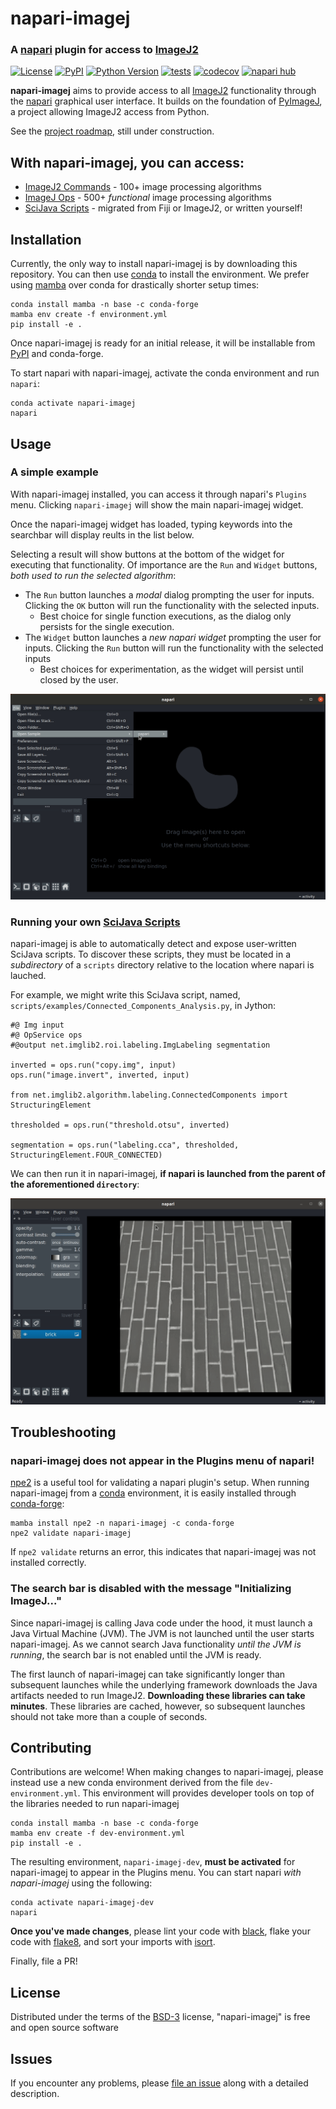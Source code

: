# napari-imagej

### A [napari] plugin for access to [ImageJ2]

[![License](https://img.shields.io/pypi/l/napari-imagej.svg?color=green)](https://github.com/imagej/napari-imagej/raw/main/LICENSE)
[![PyPI](https://img.shields.io/pypi/v/napari-imagej.svg?color=green)](https://pypi.org/project/napari-imagej)
[![Python Version](https://img.shields.io/pypi/pyversions/napari-imagej.svg?color=green)](https://python.org)
[![tests](https://github.com/imagej/napari-imagej/workflows/tests/badge.svg)](https://github.com/imagej/napari-imagej/actions)
[![codecov](https://codecov.io/gh/imagej/napari-imagej/branch/main/graph/badge.svg)](https://codecov.io/gh/imagej/napari-imagej)
[![napari hub](https://img.shields.io/endpoint?url=https://api.napari-hub.org/shields/napari-imagej)](https://napari-hub.org/plugins/napari-imagej)

**napari-imagej** aims to provide access to all [ImageJ2] functionality through the [napari] graphical user interface. It builds on the foundation of [PyImageJ], a project allowing ImageJ2 access from Python.

See the [project roadmap](https://github.com/orgs/imagej/projects/2), still under construction.

## With napari-imagej, you can access:
* [ImageJ2 Commands] - 100+ image processing algorithms
* [ImageJ Ops] - 500+ *functional* image processing algorithms
* [SciJava Scripts] - migrated from Fiji or ImageJ2, or written yourself!

## Installation

Currently, the only way to install napari-imagej is by downloading this repository. You can then use [conda] to install the environment. We prefer using [mamba] over conda for drastically shorter setup times:

    conda install mamba -n base -c conda-forge
    mamba env create -f environment.yml
    pip install -e .

Once napari-imagej is ready for an initial release, it will be installable from [PyPI] and conda-forge.

To start napari with napari-imagej, activate the conda environment and run `napari`:

    conda activate napari-imagej
    napari

## Usage

### A simple example

With napari-imagej installed, you can access it through napari's `Plugins` menu. Clicking `napari-imagej` will show the main napari-imagej widget.

Once the napari-imagej widget has loaded, typing keywords into the searchbar will display reults in the list below.

Selecting a result will show buttons at the bottom of the widget for executing that functionality. Of importance are the `Run` and `Widget` buttons, *both used to run the selected algorithm*:
* The `Run` button launches a *modal* dialog prompting the user for inputs. Clicking the `OK` button will run the functionality with the selected inputs.
  * Best choice for single function executions, as the dialog only persists for the single execution.
* The `Widget` button launches a *new napari widget* prompting the user for inputs. Clicking the `Run` button will run the functionality with the selected inputs
  * Best choices for experimentation, as the widget will persist until closed by the user.


![Running an Op within napari-imagej](resources/napari_imagej_simple_example.gif)

### Running your own [SciJava Scripts]

napari-imagej is able to automatically detect and expose user-written SciJava scripts. To discover these scripts, they must be located in a *subdirectory* of a `scripts` directory relative to the location where napari is lauched.

For example, we might write this SciJava script, named, `scripts/examples/Connected_Components_Analysis.py`, in Jython:
```jython
#@ Img input
#@ OpService ops
#@output net.imglib2.roi.labeling.ImgLabeling segmentation

inverted = ops.run("copy.img", input)
ops.run("image.invert", inverted, input)

from net.imglib2.algorithm.labeling.ConnectedComponents import StructuringElement

thresholded = ops.run("threshold.otsu", inverted)

segmentation = ops.run("labeling.cca", thresholded, StructuringElement.FOUR_CONNECTED)
```
We can then run it in napari-imagej, **if napari is launched from the parent of the aforementioned `directory`**: 

![Running a SciJava script within napari-imagej](resources/napari_imagej_SciJava_script.gif)

## Troubleshooting

### napari-imagej does not appear in the Plugins menu of napari!

[npe2] is a useful tool for validating a napari plugin's setup. When running napari-imagej from a [conda] environment, it is easily installed through [conda-forge]:

    mamba install npe2 -n napari-imagej -c conda-forge
    npe2 validate napari-imagej

If `npe2 validate` returns an error, this indicates that napari-imagej was not installed correctly.

### The search bar is disabled with the message "Initializing ImageJ..."

Since napari-imagej is calling Java code under the hood, it must launch a Java Virtual Machine (JVM). The JVM is not launched until the user starts napari-imagej. As we cannot search Java functionality *until the JVM is running*, the search bar is not enabled until the JVM is ready.

The first launch of napari-imagej can take significantly longer than subsequent launches while the underlying framework downloads the Java artifacts needed to run ImageJ2. **Downloading these libraries can take minutes**. These libraries are cached, however, so subsequent launches should not take more than a couple of seconds.

## Contributing

Contributions are welcome! When making changes to napari-imagej, please instead use a new conda environment derived from the file `dev-environment.yml`. This environment will provides developer tools on top of the libraries needed to run napari-imagej

    conda install mamba -n base -c conda-forge
    mamba env create -f dev-environment.yml
    pip install -e .

The resulting environment, `napari-imagej-dev`, **must be activated** for napari-imagej to appear in the Plugins menu. You can start napari *with napari-imagej* using the following:

    conda activate napari-imagej-dev
    napari

**Once you've made changes**, please lint your code with [black], flake your code with [flake8], and sort your imports with [isort].

Finally, file a PR! 

## License

Distributed under the terms of the [BSD-3] license,
"napari-imagej" is free and open source software

## Issues

If you encounter any problems, please [file an issue] along with a detailed description.


[Apache Software License 2.0]: https://www.apache.org/licenses/LICENSE-2.0
[black]: https://github.com/psf/black
[BSD-3]: https://opensource.org/licenses/BSD-3-Clause
[Cookiecutter]: https://github.com/audreyr/cookiecutter
[cookiecutter-napari-plugin]: https://github.com/napari/cookiecutter-napari-plugin
[conda]: https://docs.conda.io/
[conda-forge]: https://conda-forge.org/
[file an issue]: https://github.com/imagej/napari-imagej/issues
[flake8]: https://flake8.pycqa.org/
[GNU GPL v3.0]: https://www.gnu.org/licenses/gpl-3.0.txt
[GNU LGPL v3.0]: https://www.gnu.org/licenses/lgpl-3.0.txt
[ImageJ2]: https://imagej.net/software/imagej2
[ImageJ2 Commands]: https://github.com/imagej/imagej-plugins-commands
[ImageJ Ops]: https://imagej.net/libs/imagej-ops
[isort]: https://pycqa.github.io/isort/
[mamba]: https://mamba.readthedocs.io/
[MIT]: https://opensource.org/licenses/MIT
[Mozilla Public License 2.0]: https://www.mozilla.org/media/MPL/2.0/index.txt
[napari]: https://github.com/napari/napari
[npe2]: https://github.com/napari/npe2
[pip]: https://pypi.org/project/pip/
[PyImageJ]: https://github.com/imagej/pyimagej
[PyPI]: https://pypi.org/
[SciJava Scripts]: https://imagej.net/scripting
[tox]: https://tox.readthedocs.io/
